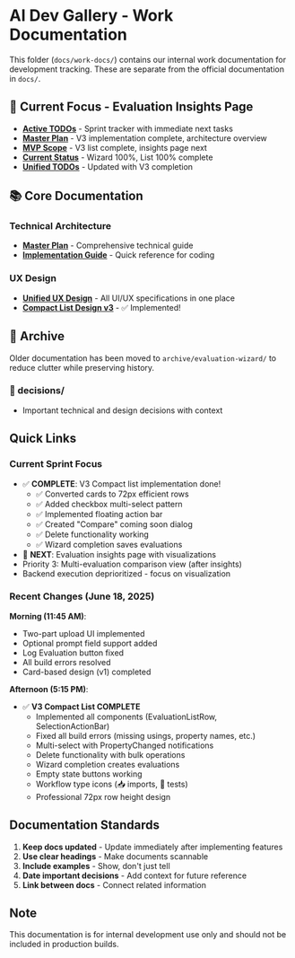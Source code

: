 # AI Dev Gallery - Work Documentation

This folder (`docs/work-docs/`) contains our internal work documentation for development tracking. These are separate from the official documentation in `docs/`.

## 🎯 Current Focus - Evaluation Insights Page
- **[Active TODOs](../../EVALUATION-WIZARD-TODOS.md)** - Sprint tracker with immediate next tasks
- **[Master Plan](../../EVALUATION-WIZARD-MASTER-PLAN.md)** - V3 implementation complete, architecture overview
- **[MVP Scope](MVP-SCOPE.md)** - V3 list complete, insights page next
- **[Current Status](evaluation-wizard/current-status.md)** - Wizard 100%, List 100% complete
- **[Unified TODOs](evaluation-wizard/todos-unified.md)** - Updated with V3 completion

## 📚 Core Documentation

### Technical Architecture
- **[Master Plan](evaluation-wizard/master-plan.md)** - Comprehensive technical guide
- **[Implementation Guide](ux-design/implementation-quick-ref.md)** - Quick reference for coding

### UX Design
- **[Unified UX Design](ux-design/ux-design-unified.md)** - All UI/UX specifications in one place
- **[Compact List Design v3](ux-design/evaluation-list-v3-compact.md)** - ✅ Implemented!

## 📁 Archive
Older documentation has been moved to `archive/evaluation-wizard/` to reduce clutter while preserving history.

### 📁 decisions/
- Important technical and design decisions with context

## Quick Links

### Current Sprint Focus
- ✅ **COMPLETE**: V3 Compact list implementation done!
  - ✅ Converted cards to 72px efficient rows
  - ✅ Added checkbox multi-select pattern
  - ✅ Implemented floating action bar
  - ✅ Created "Compare" coming soon dialog
  - ✅ Delete functionality working
  - ✅ Wizard completion saves evaluations
- 🎯 **NEXT**: Evaluation insights page with visualizations
- Priority 3: Multi-evaluation comparison view (after insights)
- Backend execution deprioritized - focus on visualization

### Recent Changes (June 18, 2025)
**Morning (11:45 AM)**:
- Two-part upload UI implemented
- Optional prompt field support added  
- Log Evaluation button fixed
- All build errors resolved
- Card-based design (v1) completed

**Afternoon (5:15 PM)**:
- ✅ **V3 Compact List COMPLETE**
  - Implemented all components (EvaluationListRow, SelectionActionBar)
  - Fixed all build errors (missing usings, property names, etc.)
  - Multi-select with PropertyChanged notifications
  - Delete functionality with bulk operations
  - Wizard completion creates evaluations
  - Empty state buttons working
  - Workflow type icons (📥 imports, 🧪 tests)
  - Professional 72px row height design

## Documentation Standards

1. **Keep docs updated** - Update immediately after implementing features
2. **Use clear headings** - Make documents scannable
3. **Include examples** - Show, don't just tell
4. **Date important decisions** - Add context for future reference
5. **Link between docs** - Connect related information

## Note
This documentation is for internal development use only and should not be included in production builds.